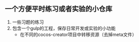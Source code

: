 ## 一个方便平时练习或者实验的小仓库

1. 一些习题的练习
2. 包含一个gulp的工程，保存日常开发或实验的小功能
    - 在不同的cocos-creator项目中转移资源（去掉meta文件）
  